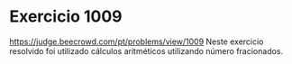 ﻿# Exercicio 1009
https://judge.beecrowd.com/pt/problems/view/1009
Neste exercicio resolvido foi utilizado cálculos aritméticos utilizando número fracionados.
